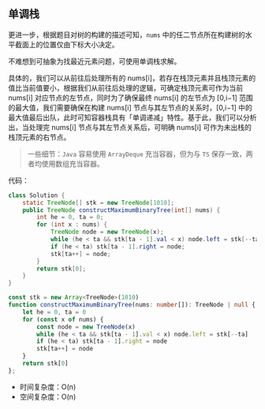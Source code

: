 ﻿## 单调栈

更进一步，根据题目对树的构建的描述可知，`nums` 中的任二节点所在构建树的水平截面上的位置仅由下标大小决定。

不难想到可抽象为找最近元素问题，可使用单调栈求解。

具体的，我们可以从前往后处理所有的 nums[i]，若存在栈顶元素并且栈顶元素的值比当前值要小，根据我们从前往后处理的逻辑，可确定栈顶元素可作为当前 nums[i] 对应节点的左节点，同时为了确保最终 nums[i] 的左节点为 [0,i−1] 范围的最大值，我们需要确保在构建 nums[i] 节点与其左节点的关系时，[0,i−1] 中的最大值最后出队，此时可知容器栈具有「单调递减」特性。基于此，我们可以分析出，当处理完 nums[i] 节点与其左节点关系后，可明确 nums[i] 可作为未出栈的栈顶元素的右节点。

> 一些细节：`Java` 容易使用 `ArrayDeque` 充当容器，但为与 `TS` 保存一致，两者均使用数组充当容器。

代码：

```Java
class Solution {
    static TreeNode[] stk = new TreeNode[1010];
    public TreeNode constructMaximumBinaryTree(int[] nums) {
        int he = 0, ta = 0;
        for (int x : nums) {
            TreeNode node = new TreeNode(x);
            while (he < ta && stk[ta - 1].val < x) node.left = stk[--ta];
            if (he < ta) stk[ta - 1].right = node;
            stk[ta++] = node;
        }
        return stk[0];
    }
}

```

```TypeScript
const stk = new Array<TreeNode>(1010)
function constructMaximumBinaryTree(nums: number[]): TreeNode | null {
    let he = 0, ta = 0
    for (const x of nums) {
        const node = new TreeNode(x)
        while (he < ta && stk[ta - 1].val < x) node.left = stk[--ta]
        if (he < ta) stk[ta - 1].right = node
        stk[ta++] = node
    }
    return stk[0]
};

```

-   时间复杂度：O(n)
-   空间复杂度：O(n)
